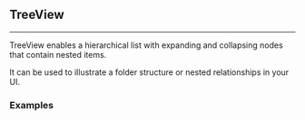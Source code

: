 ## TreeView

----

TreeView enables a hierarchical list with expanding and collapsing nodes that contain nested items.

It can be used to illustrate a folder structure or nested relationships in your UI.

### Examples
